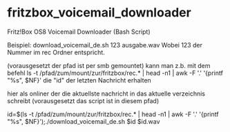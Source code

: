 # fritzbox_voicemail_downloader
Fritz!Box OS8 Voicemail Downloader (Bash Script)

Beispiel:
download_voicemail_de.sh 123 ausgabe.wav
Wobei 123 der Nummer im rec Ordner entspricht.

(vorausgesetzt der pfad ist per smb gemountet) kann man z.b. mit dem befehl
ls -t /pfad/zum/mount/zur/fritzbox/rec.* | head -n1 | awk -F '.' '{printf "%s", $NF}'
die "id" der letzten Nachricht erhalten

hier als onliner der die aktuellste nachricht in das aktuelle verzeichnis schreibt (vorausgesetzt das script ist in diesem pfad)

id=$(ls -t /pfad/zum/mount/zur/fritzbox/rec.* | head -n1 | awk -F '.' '{printf "%s", $NF}');./download_voicemail_de.sh $id $id.wav
